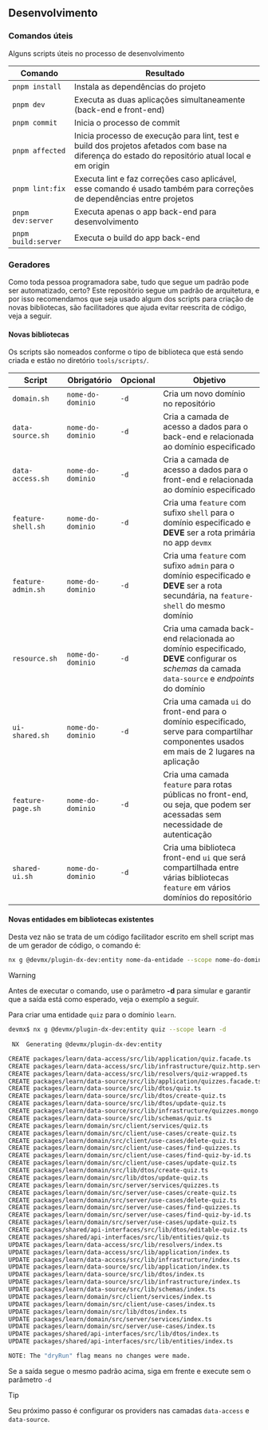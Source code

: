 ## Desenvolvimento

### Comandos úteis

Alguns scripts úteis no processo de desenvolvimento

| Comando             | Resultado                                                                                                                                        |
| ------------------- | ------------------------------------------------------------------------------------------------------------------------------------------------ |
| `pnpm install`      | Instala as dependências do projeto                                                                                                               |
| `pnpm dev`          | Executa as duas aplicações simultaneamente (back-end e front-end)                                                                                |
| `pnpm commit`       | Inicia o processo de commit                                                                                                                      |
| `pnpm affected`     | Inicia processo de execução para lint, test e build dos projetos afetados com base na diferença do estado do repositório atual local e em origin |
| `pnpm lint:fix`     | Executa lint e faz correções caso aplicável, esse comando é usado também para correções de dependências entre projetos                           |
| `pnpm dev:server`   | Executa apenas o app back-end para desenvolvimento                                                                                               |
| `pnpm build:server` | Executa o build do app back-end                                                                                                                  |

### Geradores

Como toda pessoa programadora sabe, tudo que segue um padrão pode ser automatizado, certo? Este repositório segue um padrão de arquitetura, e por isso recomendamos que seja usado algum dos scripts para criação de novas bibliotecas, são facilitadores que ajuda evitar reescrita de código, veja a seguir.

#### Novas bibliotecas

Os scripts são nomeados conforme o tipo de biblioteca que está sendo criada e estão no diretório `tools/scripts/`.

| Script             | Obrigatório       | Opcional | Objetivo                                                                                                                                        |
| ------------------ | ----------------- | -------- | ----------------------------------------------------------------------------------------------------------------------------------------------- |
| `domain.sh`        | `nome-do-dominio` | `-d`     | Cria um novo domínio no repositório                                                                                                             |
| `data-source.sh`   | `nome-do-dominio` | `-d`     | Cria a camada de acesso a dados para o back-end e relacionada ao domínio especificado                                                           |
| `data-access.sh`   | `nome-do-dominio` | `-d`     | Cria a camada de acesso a dados para o front-end e relacionada ao domínio especificado                                                          |
| `feature-shell.sh` | `nome-do-dominio` | `-d`     | Cria uma `feature` com sufixo `shell` para o domínio especificado e **DEVE** ser a rota primária no app `devmx`                                 |
| `feature-admin.sh` | `nome-do-dominio` | `-d`     | Cria uma `feature` com sufixo `admin` para o domínio especificado e **DEVE** ser a rota secundária, na `feature-shell` do mesmo domínio         |
| `resource.sh`      | `nome-do-dominio` | `-d`     | Cria uma camada back-end relacionada ao domínio especificado, **DEVE** configurar os _schemas_ da camada `data-source` e _endpoints_ do domínio |
| `ui-shared.sh`     | `nome-do-dominio` | `-d`     | Cria uma camada `ui` do front-end para o domínio especificado, serve para compartilhar componentes usados em mais de 2 lugares na aplicação     |
| `feature-page.sh`  | `nome-do-dominio` | `-d`     | Cria uma camada `feature` para rotas públicas no front-end, ou seja, que podem ser acessadas sem necessidade de autenticação                    |
| `shared-ui.sh`     | `nome-do-dominio` | `-d`     | Cria uma biblioteca front-end `ui` que será compartilhada entre várias bibliotecas `feature` em vários domínios do repositório                  |

#### Novas entidades em bibliotecas existentes

Desta vez não se trata de um código facilitador escrito em shell script mas de um gerador de código, o comando é:

```sh
nx g @devmx/plugin-dx-dev:entity nome-da-entidade --scope nome-do-dominio
```

> [!WARNING]
> Antes de executar o comando, use o parâmetro **-d** para simular e garantir que a saída está como esperado, veja o exemplo a seguir.

Para criar uma entidade `quiz` para o domínio `learn`.

```sh
devmx$ nx g @devmx/plugin-dx-dev:entity quiz --scope learn -d
 
 NX  Generating @devmx/plugin-dx-dev:entity

CREATE packages/learn/data-access/src/lib/application/quiz.facade.ts
CREATE packages/learn/data-access/src/lib/infrastructure/quiz.http.service.impl.ts
CREATE packages/learn/data-access/src/lib/resolvers/quiz-wrapped.ts
CREATE packages/learn/data-source/src/lib/application/quizzes.facade.ts
CREATE packages/learn/data-source/src/lib/dtos/quiz.ts
CREATE packages/learn/data-source/src/lib/dtos/create-quiz.ts
CREATE packages/learn/data-source/src/lib/dtos/update-quiz.ts
CREATE packages/learn/data-source/src/lib/infrastructure/quizzes.mongo.service.impl.ts
CREATE packages/learn/data-source/src/lib/schemas/quiz.ts
CREATE packages/learn/domain/src/client/services/quiz.ts
CREATE packages/learn/domain/src/client/use-cases/create-quiz.ts
CREATE packages/learn/domain/src/client/use-cases/delete-quiz.ts
CREATE packages/learn/domain/src/client/use-cases/find-quizzes.ts
CREATE packages/learn/domain/src/client/use-cases/find-quiz-by-id.ts
CREATE packages/learn/domain/src/client/use-cases/update-quiz.ts
CREATE packages/learn/domain/src/lib/dtos/create-quiz.ts
CREATE packages/learn/domain/src/lib/dtos/update-quiz.ts
CREATE packages/learn/domain/src/server/services/quizzes.ts
CREATE packages/learn/domain/src/server/use-cases/create-quiz.ts
CREATE packages/learn/domain/src/server/use-cases/delete-quiz.ts
CREATE packages/learn/domain/src/server/use-cases/find-quizzes.ts
CREATE packages/learn/domain/src/server/use-cases/find-quiz-by-id.ts
CREATE packages/learn/domain/src/server/use-cases/update-quiz.ts
CREATE packages/shared/api-interfaces/src/lib/dtos/editable-quiz.ts
CREATE packages/shared/api-interfaces/src/lib/entities/quiz.ts
UPDATE packages/learn/data-access/src/lib/resolvers/index.ts
UPDATE packages/learn/data-access/src/lib/application/index.ts
UPDATE packages/learn/data-access/src/lib/infrastructure/index.ts
UPDATE packages/learn/data-source/src/lib/application/index.ts
UPDATE packages/learn/data-source/src/lib/dtos/index.ts
UPDATE packages/learn/data-source/src/lib/infrastructure/index.ts
UPDATE packages/learn/data-source/src/lib/schemas/index.ts
UPDATE packages/learn/domain/src/client/services/index.ts
UPDATE packages/learn/domain/src/client/use-cases/index.ts
UPDATE packages/learn/domain/src/lib/dtos/index.ts
UPDATE packages/learn/domain/src/server/services/index.ts
UPDATE packages/learn/domain/src/server/use-cases/index.ts
UPDATE packages/shared/api-interfaces/src/lib/dtos/index.ts
UPDATE packages/shared/api-interfaces/src/lib/entities/index.ts

NOTE: The "dryRun" flag means no changes were made.
```

Se a saída segue o mesmo padrão acima, siga em frente e execute sem o parâmetro `-d`

> [!TIP]
> Seu próximo passo é configurar os providers nas camadas `data-access` e `data-source`.
